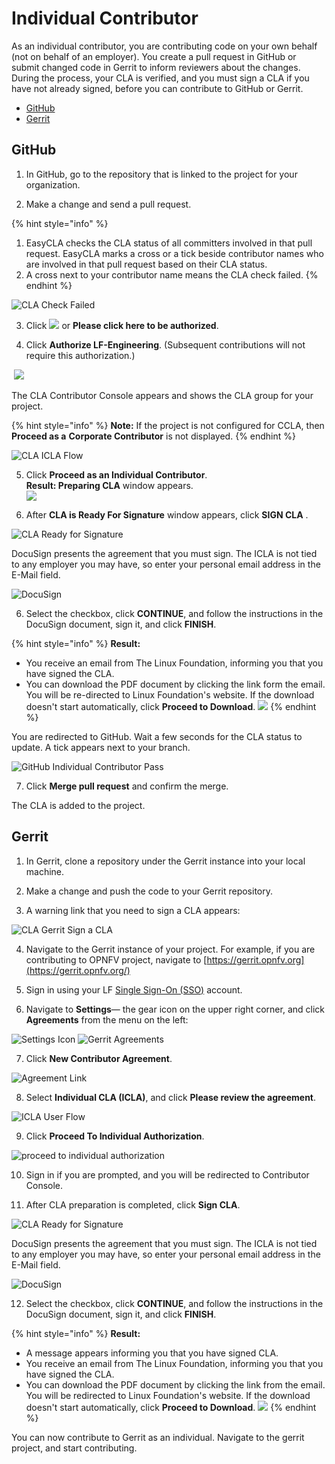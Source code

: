 # Individual Contributor

As an individual contributor, you are contributing code on your own behalf \(not on behalf of an employer\). You create a pull request in GitHub or submit changed code in Gerrit to inform reviewers about the changes. During the process, your CLA is verified, and you must sign a CLA if you have not already signed, before you can contribute to GitHub or Gerrit.

* [GitHub](individual-contributor.md#github)
* [Gerrit](individual-contributor.md#gerrit)

## GitHub

1. In GitHub, go to the repository that is linked to the project for your organization.

2. Make a change and send a pull request.

{% hint style="info" %}
1. EasyCLA checks the CLA status of all committers involved in that pull request. EasyCLA marks a cross or a tick beside contributor names who are involved in that pull request based on their CLA status.
2. A cross next to your contributor name means the CLA check failed.
{% endhint %}

![CLA Check Failed](../../.gitbook/assets/cla-github-individual-check-fail.png)

3. Click ![](../../.gitbook/assets/lfx-easycla.png) or **Please click here to be authorized**.

4. Click **Authorize LF-Engineering**. \(Subsequent contributions will not require this authorization.\)

​ ![](../../.gitbook/assets/authorize-linux-foundation-easycla.png) ​

The CLA Contributor Console appears and shows the CLA group for your project.

{% hint style="info" %}
**Note:** If the project is not configured for CCLA, then **Proceed as a** **Corporate Contributor** is not displayed.
{% endhint %}

![CLA ICLA Flow](../../.gitbook/assets/cla-icla-flow.png)

5. Click **Proceed as an Individual Contributor**.  
**Result: Preparing CLA** window appears.  
 ![](../../.gitbook/assets/preparing-cla.png) 

 6. After **CLA is Ready For Signature** window appears, click **SIGN CLA** .

![CLA Ready for Signature](../../.gitbook/assets/cla-ready-for-signature.png)

DocuSign presents the agreement that you must sign. The ICLA is not tied to any employer you may have, so enter your personal email address in the E-Mail field.

![DocuSign](../../.gitbook/assets/docusign-icla-flow.png)

6. Select the checkbox, click **CONTINUE**,  and follow the instructions in the DocuSign document, sign it, and click **FINISH**.

{% hint style="info" %}
**Result:**

* You receive an email from The Linux Foundation, informing you that you have signed the CLA. 
* You can download the PDF document by clicking the link form the email. You will be re-directed to Linux Foundation's website. If the download doesn't start automatically, click **Proceed to Download**. ![](../../.gitbook/assets/proceed-to-download-icla.png) 
{% endhint %}

You are redirected to GitHub. Wait a few seconds for the CLA status to update. A tick appears next to your branch.

![GitHub Individual Contributor Pass](../../.gitbook/assets/cla-github-individual-contributor-pass.png)

7. Click **Merge pull request** and confirm the merge.

The CLA is added to the project.

## Gerrit

1. In Gerrit, clone a repository under the Gerrit instance into your local machine.

2. Make a change and push the code to your Gerrit repository.

3. A warning link that you need to sign a CLA appears:

![CLA Gerrit Sign a CLA](../../.gitbook/assets/cla-gerrit-sign-a-cla.png)

4. Navigate to the Gerrit instance of your project. For example, if you are contributing to OPNFV project, navigate to [https://gerrit.opnfv.org](https://gerrit.opnfv.org/)​

5. Sign in using your LF [Single Sign-On \(SSO\)]() account.

6. Navigate to **Settings**— the gear icon on the upper right corner, and click **Agreements** from the menu on the left:

​![Settings Icon](../../.gitbook/assets/settings-icon.png)​    ​![Gerrit Agreements](../../.gitbook/assets/agreements.png)​

7. Click **New Contributor Agreement**.

![Agreement Link](../../.gitbook/assets/agreement-link.png)

8. Select **Individual CLA \(ICLA\)**, and click **Please review the agreement**.

![ICLA User Flow](../../.gitbook/assets/icla-flow.png)

9. Click **Proceed To Individual Authorization**.

![proceed to individual authorization](../../.gitbook/assets/proceed-to-individual-authorization.png)

10. Sign in if you are prompted, and you will be redirected to Contributor Console.

11. After CLA preparation is completed, click **Sign CLA**.

![CLA Ready for Signature](../../.gitbook/assets/cla-ready-for-signature.png)

DocuSign presents the agreement that you must sign. The ICLA is not tied to any employer you may have, so enter your personal email address in the E-Mail field.

![DocuSign](../../.gitbook/assets/docusign-icla-flow.png)

12. Select the checkbox, click **CONTINUE**,  and follow the instructions in the DocuSign document, sign it, and click **FINISH**.

{% hint style="info" %}
**Result:**

* A message appears informing you that you have signed CLA.
* You receive an email from The Linux Foundation, informing you that you have signed the CLA. 
* You can download the PDF document by clicking the link from the email. You will be redirected to Linux Foundation's website. If the download doesn't start automatically, click **Proceed to Download**. ![](../../.gitbook/assets/proceed-to-download-icla.png) 
{% endhint %}

You can now contribute to Gerrit as an individual. Navigate to the gerrit project, and start contributing.

